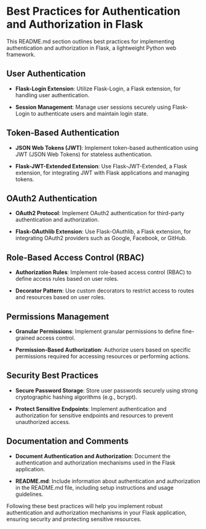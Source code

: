 # Best Practices for Authentication and Authorization in Flask

This README.md section outlines best practices for implementing authentication and authorization in Flask, a lightweight Python web framework.

## User Authentication

- **Flask-Login Extension**: Utilize Flask-Login, a Flask extension, for handling user authentication.
  
- **Session Management**: Manage user sessions securely using Flask-Login to authenticate users and maintain login state.

## Token-Based Authentication

- **JSON Web Tokens (JWT)**: Implement token-based authentication using JWT (JSON Web Tokens) for stateless authentication.
  
- **Flask-JWT-Extended Extension**: Use Flask-JWT-Extended, a Flask extension, for integrating JWT with Flask applications and managing tokens.

## OAuth2 Authentication

- **OAuth2 Protocol**: Implement OAuth2 authentication for third-party authentication and authorization.
  
- **Flask-OAuthlib Extension**: Use Flask-OAuthlib, a Flask extension, for integrating OAuth2 providers such as Google, Facebook, or GitHub.

## Role-Based Access Control (RBAC)

- **Authorization Rules**: Implement role-based access control (RBAC) to define access rules based on user roles.
  
- **Decorator Pattern**: Use custom decorators to restrict access to routes and resources based on user roles.

## Permissions Management

- **Granular Permissions**: Implement granular permissions to define fine-grained access control.
  
- **Permission-Based Authorization**: Authorize users based on specific permissions required for accessing resources or performing actions.

## Security Best Practices

- **Secure Password Storage**: Store user passwords securely using strong cryptographic hashing algorithms (e.g., bcrypt).
  
- **Protect Sensitive Endpoints**: Implement authentication and authorization for sensitive endpoints and resources to prevent unauthorized access.

## Documentation and Comments

- **Document Authentication and Authorization**: Document the authentication and authorization mechanisms used in the Flask application.
  
- **README.md**: Include information about authentication and authorization in the README.md file, including setup instructions and usage guidelines.

Following these best practices will help you implement robust authentication and authorization mechanisms in your Flask application, ensuring security and protecting sensitive resources.
